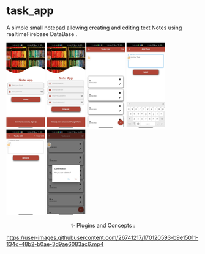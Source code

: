 # task_app
A simple small notepad allowing creating and editing text Notes using realtimeFirebase DataBase .

<img src="screenshots/login.jpeg" width="20%"></img>
<img src="screenshots/sign_up.jpeg" width="20%"></img>
<img src="screenshots/home.jpeg" width="20%"></img>
<img src="screenshots/add.jpeg" width="20%"></img>
<img src="screenshots/edit.jpeg" width="20%"></img>
<img src="screenshots/delete.jpeg" width="20%"></img>



<p align="center">
✨ Plugins and Concepts :
  



https://user-images.githubusercontent.com/26741217/170120593-b9e15011-134d-48b2-b0ae-3d9ae6083ac6.mp4




</p>
